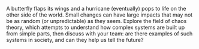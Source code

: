 A butterfly flaps its wings and a hurricane (eventually) pops to life on the other side of the world. Small changes can have large impacts that may not be as random (or unpredictable) as they seem. Explore the field of chaos theory, which attempts to understand how complex systems are built up from simple parts, then discuss with your team: are there examples of such systems in society, and can they help us tell the future?


